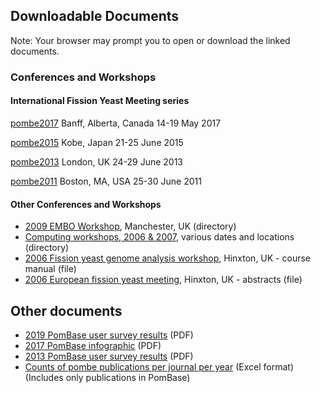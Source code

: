 ## Downloadable Documents

Note: Your browser may prompt you to open or download the linked documents.

### Conferences and Workshops

#### International Fission Yeast Meeting series

[pombe2017](documents/pombe2017)
Banff, Alberta, Canada
14-19 May 2017

[pombe2015](documents/pombe2015)
Kobe, Japan
21-25 June 2015

[pombe2013](documents/pombe2013)
London, UK
24-29 June 2013

[pombe2011](documents/pombe2011)
Boston, MA, USA
25-30 June 2011

#### Other Conferences and Workshops

-   [2009 EMBO Workshop](https://www.pombase.org/data/archive/Presentations_workshops_and_meeting_abstracts/EMBO_workshop/),
    Manchester, UK (directory)
-   [Computing workshops, 2006 & 2007](https://www.pombase.org/data/archive/Presentations_workshops_and_meeting_abstracts/Computing_Workshop/),
    various dates and locations (directory)
-   [2006 Fission yeast genome analysis workshop](https://www.pombase.org/data/archive/Presentations_workshops_and_meeting_abstracts/Computing_Workshop/Fission_yeast_computing_workshop_man_Mar2006.ppt),
    Hinxton, UK - course manual (file)
-   [2006 European fission yeast meeting](https://www.pombase.org/data/archive/Presentations_workshops_and_meeting_abstracts/Pombe_meeting_abstract_books/Wellcome_Euro_Yeast_27_2_06.pdf),
    Hinxton, UK - abstracts (file)

## Other documents
-   [2019 PomBase user survey results](https://www.pombase.org/data/documents/2019_pombase_survey_summary_no_freetext_responses.pdf) (PDF)
-   [2017 PomBase infographic](https://www.pombase.org/data/Conferences/pombe2017/pombe2017_infographic_p132.pdf) (PDF)
-   [2013 PomBase user survey results](https://www.pombase.org/data/documents/2013_pombase_survey_summary.pdf) (PDF)
-   [Counts of pombe publications per journal per year](https://www.pombase.org/data/documents/journal_count_with_year-2024.xls) (Excel format) \
    (Includes only publications in PomBase)
